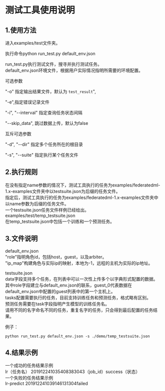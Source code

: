 
测试工具使用说明
================
1.使用方法
------
进入examples/test文件夹。<br>

执行命令python run_test.py default_env.json <br>

run_test.py执行测试文件，搜寻并执行测试任务。<br>
default_env.json环境文件，根据用户实际情况指明所需要的环境配置。<br>  

可选参数

 "-o" 指定输出结果文件，默认为 `test_result`",

 "-e",指定错误记录文件
    
 "-i", "--interval" 指定查询任务状态间隔
 
 "--skip_data", 跳过数据上传，默认为false

互斥可选参数
 
  "-d", "--dir"  指定多个任务所在的根目录

  "-s", "--suite" 指定执行某个任务文件

2.执行规则
---------
在没有指定name参数的情况下，测试工具执行的任务为examples/federatedml-1.x-examples文件夹中以testsuite.json为后缀的任务文件。<br>
指定后，测试工具执行的任务为examples/federatedml-1.x-examples文件夹中以name参数为后缀的任务文件。<br>
一个testsuite.json任务文件样例已经给出。<br>
examples/test/temp_testsuite.json<br>
在temp_testsuite.json中包括一个训练和一个预测任务。<br>

3.文件说明
-----------
default_env.json<br>
"role"指明角色id，包括host，guest，以及arbiter。<br>
"ip_map"构建角色与实际ip的映射，本地为-1，远程的主机为实际的ip地址。<br>

testsuite.json<br>
data字段支持多个任务，在列表中可以一次性上传多个以字典形式配置的数据。<br>
其中role字段建立与default_env.json的联系，guest_0代表数据在default_env.json中配置的guest列表中的第一个主机上。<br>
tasks配置需要执行的任务，目前支持训练任务和预测任务，格式略有区别。<br>
预测任务需要在task字段指明产生模型的训练任务名。<br>
请用不同的名字命名不同的任务，重复名字的任务，只会得到最后配置的任务结果。<br>

例子：
```shell script
python run_test.py default_env.json -s ./demo/temp_testsuite.json
```
4.结果示例
-----------
一个成功的任务结果示例<br>
lr（任务名）     201912241035408383043（job_id）success（状态）<br>
一个失败的任务结果示例<br>
lr-predict      201912241039146131304failed

